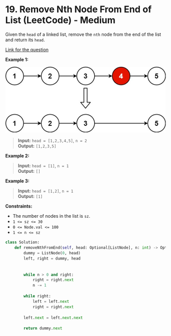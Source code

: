 # 19. Remove Nth Node From End of List (LeetCode) - Medium

Given the `head` of a linked list, remove the `nth` node from the end of the list and return its `head`.

[Link for the question](https://leetcode.com/problems/remove-nth-node-from-end-of-list/)

**Example 1:**

![Remove Nth Node Example](../images/remove_nth_node_from_end_of_list.png)

> **Input:** `head = [1,2,3,4,5]`, `n = 2`  
> **Output:** `[1,2,3,5]`

**Example 2:**

> **Input:** `head = [1]`, `n = 1`  
> **Output:** `[]`

**Example 3:**

> **Input:** `head = [1,2]`, `n = 1`  
> **Output:** `[1]`

**Constraints:**

- The number of nodes in the list is `sz`.
- `1 <= sz <= 30`
- `0 <= Node.val <= 100`
- `1 <= n <= sz`

```Python
class Solution:
    def removeNthFromEnd(self, head: Optional[ListNode], n: int) -> Optional[ListNode]:
        dummy = ListNode(0, head)
        left, right = dummy, head

        
        while n > 0 and right:
            right = right.next
            n -= 1

        while right:
            left = left.next
            right = right.next

        left.next = left.next.next

        return dummy.next
```
